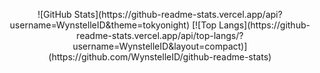 <p align="center">
![GitHub Stats](https://github-readme-stats.vercel.app/api?username=WynstelleID&theme=tokyonight)
  [![Top Langs](https://github-readme-stats.vercel.app/api/top-langs/?username=WynstelleID&layout=compact)](https://github.com/WynstelleID/github-readme-stats)
</p>



